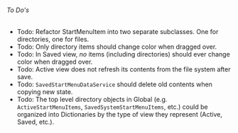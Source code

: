 
###### To Do's
*   Todo: Refactor StartMenuItem into two separate subclasses. One for directories, one for files.
*   Todo: Only directory items should change color when dragged over.
*   Todo: In Saved view, *no* items (including directories) should ever change color when dragged over.
*   Todo: Active view does not refresh its contents from the file system after save.
*   Todo: `SavedStartMenuDataService` should delete old contents when copying new state.
*   Todo: The top level directory objects in Global (e.g. `ActiveStartMenuItems`, `SavedSystemStartMenuItems`, etc.) could be organized into Dictionaries by the type of view they represent (Active, Saved, etc.).